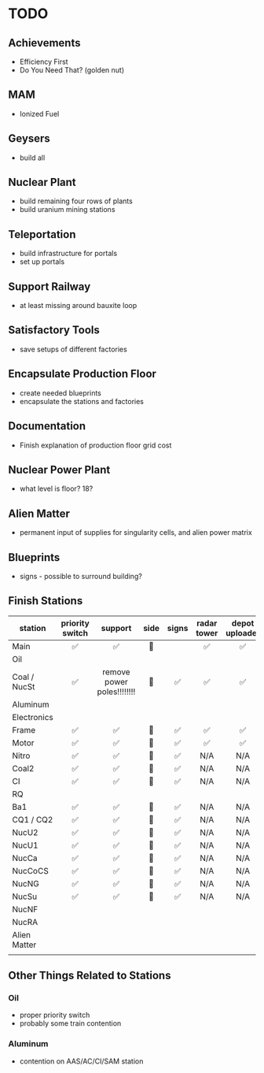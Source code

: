 # TODO

##  Achievements
- Efficiency First
- Do You Need That? (golden nut)

## MAM
- Ionized Fuel

## Geysers
- build all

## Nuclear Plant
- build remaining four rows of plants
- build uranium mining stations

## Teleportation
- build infrastructure for portals
- set up portals

## Support Railway
- at least missing around bauxite loop

## Satisfactory Tools
- save setups of different factories

## Encapsulate Production Floor
- create needed blueprints
- encapsulate the stations and factories

## Documentation
- Finish explanation of production floor grid cost

## Nuclear Power Plant
- what level is floor? 18?

## Alien Matter
- permanent input of supplies for singularity cells, and alien power matrix

## Blueprints
- signs - possible to surround building?

## Finish Stations
| station      |  priority switch   |          support           |         side          |       signs        |    radar tower     |   depot uploader   |
|--------------|:------------------:|:--------------------------:|:---------------------:|:------------------:|:------------------:|:------------------:|
| Main         | :white_check_mark: |     :white_check_mark:     | :black_square_button: |                    | :white_check_mark: | :white_check_mark: |
| Oil          |                    |                            |                       |                    |                    |                    |
| Coal / NucSt | :white_check_mark: | remove power poles!!!!!!!! | :black_square_button: | :white_check_mark: | :white_check_mark: | :white_check_mark: |
| Aluminum     |                    |                            |                       |                    |                    |                    |
| Electronics  |                    |                            |                       |                    |                    |                    |
| Frame        | :white_check_mark: |     :white_check_mark:     | :black_square_button: | :white_check_mark: | :white_check_mark: | :white_check_mark: |
| Motor        | :white_check_mark: |     :white_check_mark:     | :black_square_button: | :white_check_mark: | :white_check_mark: | :white_check_mark: |
| Nitro        | :white_check_mark: |     :white_check_mark:     | :black_square_button: | :white_check_mark: |        N/A         |        N/A         |
| Coal2        | :white_check_mark: |     :white_check_mark:     | :black_square_button: | :white_check_mark: |        N/A         |        N/A         |
| CI           | :white_check_mark: |     :white_check_mark:     | :black_square_button: | :white_check_mark: |        N/A         |        N/A         |
| RQ           |                    |                            |                       |                    |                    |                    |
| Ba1          | :white_check_mark: |     :white_check_mark:     | :black_square_button: | :white_check_mark: |        N/A         |        N/A         |
| CQ1 / CQ2    | :white_check_mark: |     :white_check_mark:     | :black_square_button: | :white_check_mark: |        N/A         |        N/A         |
| NucU2        | :white_check_mark: |     :white_check_mark:     | :black_square_button: | :white_check_mark: |        N/A         |        N/A         |
| NucU1        | :white_check_mark: |     :white_check_mark:     | :black_square_button: | :white_check_mark: |        N/A         |        N/A         |
| NucCa        | :white_check_mark: |     :white_check_mark:     | :black_square_button: | :white_check_mark: |        N/A         |        N/A         |
| NucCoCS      | :white_check_mark: |     :white_check_mark:     | :black_square_button: | :white_check_mark: |        N/A         |        N/A         |
| NucNG        | :white_check_mark: |     :white_check_mark:     | :black_square_button: | :white_check_mark: |        N/A         |        N/A         |
| NucSu        | :white_check_mark: |     :white_check_mark:     | :black_square_button: | :white_check_mark: |        N/A         |        N/A         |
| NucNF        |                    |                            |                       |                    |                    |                    |
| NucRA        |                    |                            |                       |                    |                    |                    |
| Alien Matter |                    |                            |                       |                    |                    |                    |
|              |                    |                            |                       |                    |                    |                    |

## Other Things Related to Stations

### Oil
- proper priority switch
- probably some train contention

### Aluminum
- contention on AAS/AC/CI/SAM station
